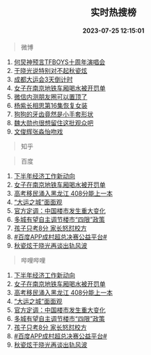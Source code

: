 <div align="center"><h2>实时热搜榜</h2><h4>2023-07-25 12:15:01</h4></div>

> 微博  

1. [何炅神预言TFBOYS十周年演唱会](https://s.weibo.com/weibo?q=%23%E4%BD%95%E7%82%85%E7%A5%9E%E9%A2%84%E8%A8%80TFBOYS%E5%8D%81%E5%91%A8%E5%B9%B4%E6%BC%94%E5%94%B1%E4%BC%9A%23&t=31&band_rank=1&Refer=top)<br />
2. [于晓光说特别对不起秋瓷炫](https://s.weibo.com/weibo?q=%23%E4%BA%8E%E6%99%93%E5%85%89%E8%AF%B4%E7%89%B9%E5%88%AB%E5%AF%B9%E4%B8%8D%E8%B5%B7%E7%A7%8B%E7%93%B7%E7%82%AB%23&t=31&band_rank=2&Refer=top)<br />
3. [成都大运会3天倒计时](https://s.weibo.com/weibo?q=%23%E6%88%90%E9%83%BD%E5%A4%A7%E8%BF%90%E4%BC%9A3%E5%A4%A9%E5%80%92%E8%AE%A1%E6%97%B6%23&t=31&band_rank=3&Refer=top)<br />
4. [女子在南京地铁车厢喝水被开罚单](https://s.weibo.com/weibo?q=%23%E5%A5%B3%E5%AD%90%E5%9C%A8%E5%8D%97%E4%BA%AC%E5%9C%B0%E9%93%81%E8%BD%A6%E5%8E%A2%E5%96%9D%E6%B0%B4%E8%A2%AB%E5%BC%80%E7%BD%9A%E5%8D%95%23&t=31&band_rank=4&Refer=top)<br />
5. [微信内测朋友圈可以置顶了](https://s.weibo.com/weibo?q=%23%E5%BE%AE%E4%BF%A1%E5%86%85%E6%B5%8B%E6%9C%8B%E5%8F%8B%E5%9C%88%E5%8F%AF%E4%BB%A5%E7%BD%AE%E9%A1%B6%E4%BA%86%23&t=31&band_rank=5&Refer=top)<br />
6. [杨紫长相思第16集恢复女装](https://s.weibo.com/weibo?q=%23%E6%9D%A8%E7%B4%AB%E9%95%BF%E7%9B%B8%E6%80%9D%E7%AC%AC16%E9%9B%86%E6%81%A2%E5%A4%8D%E5%A5%B3%E8%A3%85%23&t=31&band_rank=6&Refer=top)<br />
7. [狗狗的牙齿竟然是小手套形状](https://s.weibo.com/weibo?q=%23%E7%8B%97%E7%8B%97%E7%9A%84%E7%89%99%E9%BD%BF%E7%AB%9F%E7%84%B6%E6%98%AF%E5%B0%8F%E6%89%8B%E5%A5%97%E5%BD%A2%E7%8A%B6%23&t=31&band_rank=7&Refer=top)<br />
8. [魏大勋也很想留住这批观众吧](https://s.weibo.com/weibo?q=%23%E9%AD%8F%E5%A4%A7%E5%8B%8B%E4%B9%9F%E5%BE%88%E6%83%B3%E7%95%99%E4%BD%8F%E8%BF%99%E6%89%B9%E8%A7%82%E4%BC%97%E5%90%A7%23&t=31&band_rank=8&Refer=top)<br />
9. [文俊辉张淼怡吻戏](https://s.weibo.com/weibo?q=%23%E6%96%87%E4%BF%8A%E8%BE%89%E5%BC%A0%E6%B7%BC%E6%80%A1%E5%90%BB%E6%88%8F%23&t=31&band_rank=9&Refer=top)<br />

> 知乎  


> 百度  

1. [下半年经济工作新动向](https://www.baidu.com/s?wd=%E4%B8%8B%E5%8D%8A%E5%B9%B4%E7%BB%8F%E6%B5%8E%E5%B7%A5%E4%BD%9C%E6%96%B0%E5%8A%A8%E5%90%91&sa=fyb_news&rsv_dl=fyb_news)<br />
2. [女子在南京地铁车厢喝水被开罚单](https://www.baidu.com/s?wd=%E5%A5%B3%E5%AD%90%E5%9C%A8%E5%8D%97%E4%BA%AC%E5%9C%B0%E9%93%81%E8%BD%A6%E5%8E%A2%E5%96%9D%E6%B0%B4%E8%A2%AB%E5%BC%80%E7%BD%9A%E5%8D%95&sa=fyb_news&rsv_dl=fyb_news)<br />
3. [高考移民涌入黑龙江 408分能上一本](https://www.baidu.com/s?wd=%E9%AB%98%E8%80%83%E7%A7%BB%E6%B0%91%E6%B6%8C%E5%85%A5%E9%BB%91%E9%BE%99%E6%B1%9F+408%E5%88%86%E8%83%BD%E4%B8%8A%E4%B8%80%E6%9C%AC&sa=fyb_news&rsv_dl=fyb_news)<br />
4. [“大运之城”面面观](https://www.baidu.com/s?wd=%E2%80%9C%E5%A4%A7%E8%BF%90%E4%B9%8B%E5%9F%8E%E2%80%9D%E9%9D%A2%E9%9D%A2%E8%A7%82&sa=fyb_news&rsv_dl=fyb_news)<br />
5. [官方定调：中国楼市发生重大变化](https://www.baidu.com/s?wd=%E5%AE%98%E6%96%B9%E5%AE%9A%E8%B0%83%EF%BC%9A%E4%B8%AD%E5%9B%BD%E6%A5%BC%E5%B8%82%E5%8F%91%E7%94%9F%E9%87%8D%E5%A4%A7%E5%8F%98%E5%8C%96&sa=fyb_news&rsv_dl=fyb_news)<br />
6. [多城有望自主调节楼市“四限”政策](https://www.baidu.com/s?wd=%E5%A4%9A%E5%9F%8E%E6%9C%89%E6%9C%9B%E8%87%AA%E4%B8%BB%E8%B0%83%E8%8A%82%E6%A5%BC%E5%B8%82%E2%80%9C%E5%9B%9B%E9%99%90%E2%80%9D%E6%94%BF%E7%AD%96&sa=fyb_news&rsv_dl=fyb_news)<br />
7. [孩子只考8分 家长怒怼校方](https://www.baidu.com/s?wd=%E5%AD%A9%E5%AD%90%E5%8F%AA%E8%80%838%E5%88%86+%E5%AE%B6%E9%95%BF%E6%80%92%E6%80%BC%E6%A0%A1%E6%96%B9&sa=fyb_news&rsv_dl=fyb_news)<br />
8. [#百度APP成村超总决赛公益平台#](https://www.baidu.com/s?wd=%23%E7%99%BE%E5%BA%A6APP%E6%88%90%E6%9D%91%E8%B6%85%E6%80%BB%E5%86%B3%E8%B5%9B%E5%85%AC%E7%9B%8A%E5%B9%B3%E5%8F%B0%23&sa=fyb_news&rsv_dl=fyb_news)<br />
9. [秋瓷炫于晓光再谈出轨风波](https://www.baidu.com/s?wd=%E7%A7%8B%E7%93%B7%E7%82%AB%E4%BA%8E%E6%99%93%E5%85%89%E5%86%8D%E8%B0%88%E5%87%BA%E8%BD%A8%E9%A3%8E%E6%B3%A2&sa=fyb_news&rsv_dl=fyb_news)<br />

> 哔哩哔哩  

1. [下半年经济工作新动向](https://www.baidu.com/s?wd=%E4%B8%8B%E5%8D%8A%E5%B9%B4%E7%BB%8F%E6%B5%8E%E5%B7%A5%E4%BD%9C%E6%96%B0%E5%8A%A8%E5%90%91&sa=fyb_news&rsv_dl=fyb_news)<br />
2. [女子在南京地铁车厢喝水被开罚单](https://www.baidu.com/s?wd=%E5%A5%B3%E5%AD%90%E5%9C%A8%E5%8D%97%E4%BA%AC%E5%9C%B0%E9%93%81%E8%BD%A6%E5%8E%A2%E5%96%9D%E6%B0%B4%E8%A2%AB%E5%BC%80%E7%BD%9A%E5%8D%95&sa=fyb_news&rsv_dl=fyb_news)<br />
3. [高考移民涌入黑龙江 408分能上一本](https://www.baidu.com/s?wd=%E9%AB%98%E8%80%83%E7%A7%BB%E6%B0%91%E6%B6%8C%E5%85%A5%E9%BB%91%E9%BE%99%E6%B1%9F+408%E5%88%86%E8%83%BD%E4%B8%8A%E4%B8%80%E6%9C%AC&sa=fyb_news&rsv_dl=fyb_news)<br />
4. [“大运之城”面面观](https://www.baidu.com/s?wd=%E2%80%9C%E5%A4%A7%E8%BF%90%E4%B9%8B%E5%9F%8E%E2%80%9D%E9%9D%A2%E9%9D%A2%E8%A7%82&sa=fyb_news&rsv_dl=fyb_news)<br />
5. [官方定调：中国楼市发生重大变化](https://www.baidu.com/s?wd=%E5%AE%98%E6%96%B9%E5%AE%9A%E8%B0%83%EF%BC%9A%E4%B8%AD%E5%9B%BD%E6%A5%BC%E5%B8%82%E5%8F%91%E7%94%9F%E9%87%8D%E5%A4%A7%E5%8F%98%E5%8C%96&sa=fyb_news&rsv_dl=fyb_news)<br />
6. [多城有望自主调节楼市“四限”政策](https://www.baidu.com/s?wd=%E5%A4%9A%E5%9F%8E%E6%9C%89%E6%9C%9B%E8%87%AA%E4%B8%BB%E8%B0%83%E8%8A%82%E6%A5%BC%E5%B8%82%E2%80%9C%E5%9B%9B%E9%99%90%E2%80%9D%E6%94%BF%E7%AD%96&sa=fyb_news&rsv_dl=fyb_news)<br />
7. [孩子只考8分 家长怒怼校方](https://www.baidu.com/s?wd=%E5%AD%A9%E5%AD%90%E5%8F%AA%E8%80%838%E5%88%86+%E5%AE%B6%E9%95%BF%E6%80%92%E6%80%BC%E6%A0%A1%E6%96%B9&sa=fyb_news&rsv_dl=fyb_news)<br />
8. [#百度APP成村超总决赛公益平台#](https://www.baidu.com/s?wd=%23%E7%99%BE%E5%BA%A6APP%E6%88%90%E6%9D%91%E8%B6%85%E6%80%BB%E5%86%B3%E8%B5%9B%E5%85%AC%E7%9B%8A%E5%B9%B3%E5%8F%B0%23&sa=fyb_news&rsv_dl=fyb_news)<br />
9. [秋瓷炫于晓光再谈出轨风波](https://www.baidu.com/s?wd=%E7%A7%8B%E7%93%B7%E7%82%AB%E4%BA%8E%E6%99%93%E5%85%89%E5%86%8D%E8%B0%88%E5%87%BA%E8%BD%A8%E9%A3%8E%E6%B3%A2&sa=fyb_news&rsv_dl=fyb_news)<br />

